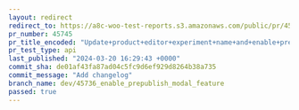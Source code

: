```yaml
---
layout: redirect
redirect_to: https://a8c-woo-test-reports.s3.amazonaws.com/public/pr/45745/api/index.html
pr_number: 45745
pr_title_encoded: "Update+product+editor+experiment+name+and+enable+pre-publish+panel+by+default"
pr_test_type: api
last_published: "2024-03-20 16:29:43 +0000"
commit_sha: de01af43fa87ad04c5fc9d6ef929d8264b38a735
commit_message: "Add changelog"
branch_name: dev/45736_enable_prepublish_modal_feature
passed: true
---
```

